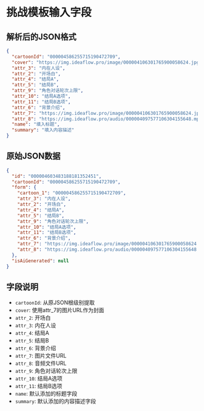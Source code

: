 # 挑战模板输入字段

## 解析后的JSON格式

```json
{
  "cartoonId": "000004586255715190472709",
  "cover": "https://img.ideaflow.pro/image/000004106301765900058624.jpg",
  "attr_3": "内在人设",
  "attr_2": "开场白",
  "attr_4": "结局A",
  "attr_5": "结局B",
  "attr_9": "角色对话轮次上限",
  "attr_10": "结局A选项",
  "attr_11": "结局B选项",
  "attr_6": "背景介绍",
  "attr_7": "https://img.ideaflow.pro/image/000004106301765900058624.jpg",
  "attr_8": "https://img.ideaflow.pro/audio/000004097577106304155648.mp3",
  "name": "填入标题",
  "summary": "填入内容描述"
}
```

## 原始JSON数据

```json
{
  "id": "000004603483188181352451",
  "cartoonId": "000004586255715190472709",
  "form": {
    "cartoon_1": "000004586255715190472709",
    "attr_3": "内在人设",
    "attr_2": "开场白",
    "attr_4": "结局A",
    "attr_5": "结局B",
    "attr_9": "角色对话轮次上限",
    "attr_10": "结局A选项",
    "attr_11": "结局B选项",
    "attr_6": "背景介绍",
    "attr_7": "https://img.ideaflow.pro/image/000004106301765900058624.jpg",
    "attr_8": "https://img.ideaflow.pro/audio/000004097577106304155648.mp3"
  },
  "isAiGenerated": null
}
```

## 字段说明

- `cartoonId`: 从原JSON根级别提取
- `cover`: 使用attr_7的图片URL作为封面
- `attr_2`: 开场白
- `attr_3`: 内在人设
- `attr_4`: 结局A
- `attr_5`: 结局B
- `attr_6`: 背景介绍
- `attr_7`: 图片文件URL
- `attr_8`: 音频文件URL
- `attr_9`: 角色对话轮次上限
- `attr_10`: 结局A选项
- `attr_11`: 结局B选项
- `name`: 默认添加的标题字段
- `summary`: 默认添加的内容描述字段